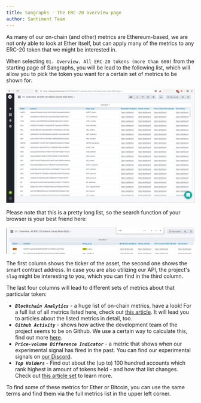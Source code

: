 ```yaml
---
title: Sangraphs - The ERC-20 overview page
author: Santiment Team
---
```


As many of our on-chain (and other) metrics are Ethereum-based, we are
not only able to look at Ether itself, but can apply many of the metrics
to any ERC-20 token that we might be interested in.

When selecting `01. Overview. All ERC-20 tokens (more than 600)` from
the starting page of Sangraphs, you will be lead to the following list,
which will allow you to pick the token you want for a certain set of
metrics to be shown for:

![](04_sangraphs_erc20_overview.png)

Please note that this is a pretty long list, so the search function of
your browser is your best friend here:

![](05_sangraphs_erc20_overview_search.png)

The first column shows the ticker of the asset, the second one shows the
smart contract address. In case you are also utilizing our API, the
project's `slug` might be interesting to you, which you can find in
the third column.

The last four columns will lead to different sets of metrics about that
particular token:

-   ***`Blockchain Analytics`*** - a huge list of on-chain metrics,
    have a look! For a full list of all metrics listed here, check out
    [this
    article](/sandata/about/the-on-chain-metrics-overview-page).
    It will lead you to articles about the listed metrics in detail,
    too.
-   ***`Github Activity`*** - shows how active the development team of
    the project seems to be on Github. We use a certain way to calculate
    this, find out more
    [here](/sandata/metrics/developer-activity).
-   ***`Price-volume Difference Indicator`*** - a metric that shows
    when our experimental signal has fired in the past. You can find our
    experimental signals on [our
    Discord](https://santiment.net/discord).
-   ***`Top Holders`***  - Find out about the (up to) 100 hundred
    accounts which rank highest in amount of tokens held - and how that
    list changes. Check out [this article
    set](/sandata/metrics/top-holders)
    to learn more.

To find some of these metrics for Ether or Bitcoin, you can use the same
terms and find them via the full metrics list in the upper left corner.
